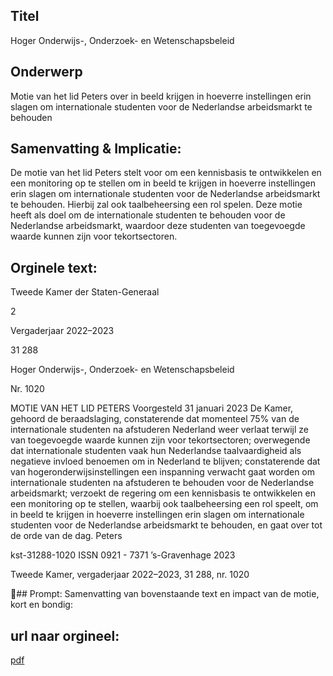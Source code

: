 ## Titel
Hoger Onderwijs-, Onderzoek- en Wetenschapsbeleid
## Onderwerp
Motie van het lid Peters over in beeld krijgen in hoeverre instellingen erin slagen om internationale studenten voor de Nederlandse arbeidsmarkt te behouden 
## Samenvatting & Implicatie:

De motie van het lid Peters stelt voor om een kennisbasis te ontwikkelen en een monitoring op te stellen om in beeld te krijgen in hoeverre instellingen erin slagen om internationale studenten voor de Nederlandse arbeidsmarkt te behouden. Hierbij zal ook taalbeheersing een rol spelen. Deze motie heeft als doel om de internationale studenten te behouden voor de Nederlandse arbeidsmarkt, waardoor deze studenten van toegevoegde waarde kunnen zijn voor tekortsectoren.
## Orginele text:


Tweede Kamer der Staten-Generaal

2

Vergaderjaar 2022–2023

31 288

Hoger Onderwijs-, Onderzoek- en
Wetenschapsbeleid

Nr. 1020

MOTIE VAN HET LID PETERS
Voorgesteld 31 januari 2023
De Kamer,
gehoord de beraadslaging,
constaterende dat momenteel 75% van de internationale studenten na
afstuderen Nederland weer verlaat terwijl ze van toegevoegde waarde
kunnen zijn voor tekortsectoren;
overwegende dat internationale studenten vaak hun Nederlandse
taalvaardigheid als negatieve invloed benoemen om in Nederland te
blijven;
constaterende dat van hogeronderwijsinstellingen een inspanning
verwacht gaat worden om internationale studenten na afstuderen te
behouden voor de Nederlandse arbeidsmarkt;
verzoekt de regering om een kennisbasis te ontwikkelen en een
monitoring op te stellen, waarbij ook taalbeheersing een rol speelt, om in
beeld te krijgen in hoeverre instellingen erin slagen om internationale
studenten voor de Nederlandse arbeidsmarkt te behouden,
en gaat over tot de orde van de dag.
Peters

kst-31288-1020
ISSN 0921 - 7371
’s-Gravenhage 2023

Tweede Kamer, vergaderjaar 2022–2023, 31 288, nr. 1020

## Prompt:
Samenvatting van bovenstaande text en impact van de motie, kort en bondig:

## url naar orgineel:
[pdf](https://gegevensmagazijn.tweedekamer.nl/OData/v4/2.0/Document(be7f079d-c569-42b8-82bb-c0271ed58ba0)/resource)
